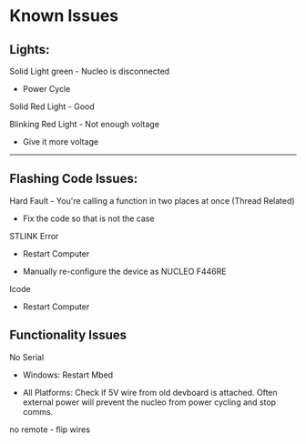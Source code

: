 # Known Issues

## Lights:

Solid Light green - Nucleo is disconnected

- Power Cycle

Solid Red Light - Good

Blinking Red Light - Not enough voltage

- Give it more voltage

---

## Flashing Code Issues:

Hard Fault - You're calling a function in two places at once (Thread Related)

- Fix the code so that is not the case

STLINK Error

- Restart Computer

- Manually re-configure the device as NUCLEO F446RE

Icode

* Restart Computer



## Functionality Issues

No Serial

* Windows: Restart Mbed

* All Platforms: Check if 5V wire from old devboard is attached. Often external power will prevent the nucleo from power cycling and stop comms.

no remote - flip wires
